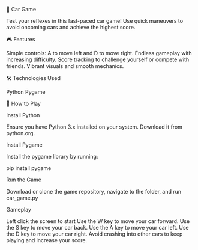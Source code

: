 🚗 Car Game

Test your reflexes in this fast-paced car game! Use quick maneuvers to avoid oncoming cars and achieve the highest score.

🎮 Features

Simple controls: A to move left and D to move right.
Endless gameplay with increasing difficulty.
Score tracking to challenge yourself or compete with friends.
Vibrant visuals and smooth mechanics.

🛠️ Technologies Used

Python
Pygame

🚀 How to Play

Install Python

Ensure you have Python 3.x installed on your system. Download it from python.org.

Install Pygame

Install the pygame library by running:

pip install pygame  

Run the Game

Download or clone the game repository, navigate to the folder, and run car_game.py

 
Gameplay

Left click the screen to start
Use the W key to move your car forward.
Use the S key to move your car back.
Use the A key to move your car left.
Use the D key to move your car right.
Avoid crashing into other cars to keep playing and increase your score.